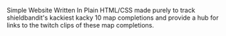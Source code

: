 Simple Website Written In Plain HTML/CSS made purely to track shieldbandit's kackiest kacky 10 map completions and provide a hub for links to the twitch clips of these map completions.
